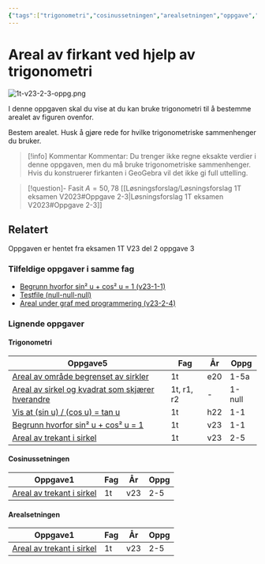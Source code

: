 ```yaml
---
{"tags":["trigonometri","cosinussetningen","arealsetningen","oppgave","del2"],"temaer":["trigonometri","cosinussetningen","arealsetningen"],"alias":[null],"del":2,"oppgave":3,"fag":"1t","eksamen":"v23","dg-publish":true,"title":"Areal av firkant ved hjelp av trigonometri","date":"2023-05-31","modified":"2023-06-01","permalink":"/areal-av-firkant-ved-hjelp-av-trigonometri/","dgPassFrontmatter":true}
---
```



# Areal av firkant ved hjelp av trigonometri
![1t-v23-2-3-oppg.png](/img/user/_resources/1t-v23-2-3-oppg.png)

I denne oppgaven skal du vise at du kan bruke trigonometri til å bestemme arealet av figuren ovenfor.

Bestem arealet. Husk å gjøre rede for hvilke trigonometriske sammenhenger du bruker. 

>[!info] Kommentar
>Kommentar: Du trenger ikke regne eksakte verdier i denne oppgaven, men du må bruke trigonometriske sammenhenger. Hvis du konstruerer firkanten i GeoGebra vil det ikke gi full uttelling.

>[!question]- Fasit
> $A=50{,}78$
>[[Løsningsforslag/Løsningsforslag 1T eksamen V2023#Oppgave 2-3\|Løsningsforslag 1T eksamen V2023#Oppgave 2-3]]

## Relatert

<p><span>Oppgaven er hentet fra eksamen 1T V23 del 2 oppgave 3</span></p><h3><span>Tilfeldige oppgaver i samme fag</span></h3><div><ul class="dataview list-view-ul"><li><span><a data-tooltip-position="top" aria-label="Begrunn hvorfor sin2 u + cos2 u = 1.md" data-href="Begrunn hvorfor sin2 u + cos2 u = 1.md" href="Begrunn hvorfor sin2 u + cos2 u = 1.md" class="internal-link" target="_blank" rel="noopener">Begrunn hvorfor sin² u + cos² u = 1 (v23-1-1)</a></span></li><li><span><a data-tooltip-position="top" aria-label="Testfile.md" data-href="Testfile.md" href="Testfile.md" class="internal-link" target="_blank" rel="noopener">Testfile (null-null-null)</a></span></li><li><span><a data-tooltip-position="top" aria-label="Areal under graf med programmering.md" data-href="Areal under graf med programmering.md" href="Areal under graf med programmering.md" class="internal-link" target="_blank" rel="noopener">Areal under graf med programmering (v23-2-4)</a></span></li></ul></div><h3><span>Lignende oppgaver</span></h3><h4><span>Trigonometri</span></h4><div><table class="dataview table-view-table"><thead class="table-view-thead"><tr class="table-view-tr-header"><th class="table-view-th"><span>Oppgave</span><span class="dataview small-text">5</span></th><th class="table-view-th"><span>Fag</span></th><th class="table-view-th"><span>År</span></th><th class="table-view-th"><span>Oppg</span></th></tr></thead><tbody class="table-view-tbody"><tr><td><span><a data-tooltip-position="top" aria-label="Areal av område begrenset av sirkler.md" data-href="Areal av område begrenset av sirkler.md" href="Areal av område begrenset av sirkler.md" class="internal-link" target="_blank" rel="noopener">Areal av område begrenset av sirkler</a></span></td><td><span>1t</span></td><td><span>e20</span></td><td><span>1-5a</span></td></tr><tr><td><span><a data-tooltip-position="top" aria-label="Areal av sirkel og kvadrat som skjærer hverandre.md" data-href="Areal av sirkel og kvadrat som skjærer hverandre.md" href="Areal av sirkel og kvadrat som skjærer hverandre.md" class="internal-link" target="_blank" rel="noopener">Areal av sirkel og kvadrat som skjærer hverandre</a></span></td><td><span>1t, r1, r2</span></td><td><span>-</span></td><td><span>1-null</span></td></tr><tr><td><span><a data-tooltip-position="top" aria-label="Vis at sin u delt på cos u er tan u.md" data-href="Vis at sin u delt på cos u er tan u.md" href="Vis at sin u delt på cos u er tan u.md" class="internal-link" target="_blank" rel="noopener">Vis at (sin u) / (cos u) = tan u</a></span></td><td><span>1t</span></td><td><span>h22</span></td><td><span>1-1</span></td></tr><tr><td><span><a data-tooltip-position="top" aria-label="Begrunn hvorfor sin2 u + cos2 u = 1.md" data-href="Begrunn hvorfor sin2 u + cos2 u = 1.md" href="Begrunn hvorfor sin2 u + cos2 u = 1.md" class="internal-link" target="_blank" rel="noopener">Begrunn hvorfor sin² u + cos² u = 1</a></span></td><td><span>1t</span></td><td><span>v23</span></td><td><span>1-1</span></td></tr><tr><td><span><a data-tooltip-position="top" aria-label="Areal av trekant i sirkel.md" data-href="Areal av trekant i sirkel.md" href="Areal av trekant i sirkel.md" class="internal-link" target="_blank" rel="noopener">Areal av trekant i sirkel</a></span></td><td><span>1t</span></td><td><span>v23</span></td><td><span>2-5</span></td></tr></tbody></table></div><h4><span>Cosinussetningen</span></h4><div><table class="dataview table-view-table"><thead class="table-view-thead"><tr class="table-view-tr-header"><th class="table-view-th"><span>Oppgave</span><span class="dataview small-text">1</span></th><th class="table-view-th"><span>Fag</span></th><th class="table-view-th"><span>År</span></th><th class="table-view-th"><span>Oppg</span></th></tr></thead><tbody class="table-view-tbody"><tr><td><span><a data-tooltip-position="top" aria-label="Areal av trekant i sirkel.md" data-href="Areal av trekant i sirkel.md" href="Areal av trekant i sirkel.md" class="internal-link" target="_blank" rel="noopener">Areal av trekant i sirkel</a></span></td><td><span>1t</span></td><td><span>v23</span></td><td><span>2-5</span></td></tr></tbody></table></div><h4><span>Arealsetningen</span></h4><div><table class="dataview table-view-table"><thead class="table-view-thead"><tr class="table-view-tr-header"><th class="table-view-th"><span>Oppgave</span><span class="dataview small-text">1</span></th><th class="table-view-th"><span>Fag</span></th><th class="table-view-th"><span>År</span></th><th class="table-view-th"><span>Oppg</span></th></tr></thead><tbody class="table-view-tbody"><tr><td><span><a data-tooltip-position="top" aria-label="Areal av trekant i sirkel.md" data-href="Areal av trekant i sirkel.md" href="Areal av trekant i sirkel.md" class="internal-link" target="_blank" rel="noopener">Areal av trekant i sirkel</a></span></td><td><span>1t</span></td><td><span>v23</span></td><td><span>2-5</span></td></tr></tbody></table></div>
